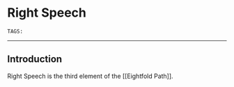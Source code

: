 # Right Speech
`TAGS:` 

---
## Introduction
Right Speech is the third element of the [[Eightfold Path]]. 